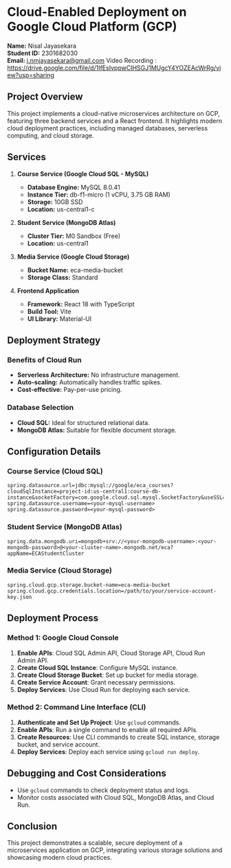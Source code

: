 

# Cloud-Enabled Deployment on Google Cloud Platform (GCP)

**Name:** Nisal Jayasekara  
**Student ID:** 2301682030  
**Email:** j.nmjayasekara@gmail.com 
Video Recording : https://drive.google.com/file/d/1IfEsIvppwCIHSGJ1MUgcY4YOZEAcWrRg/view?usp=sharing


## Project Overview

This project implements a cloud-native microservices architecture on GCP, featuring three backend services and a React frontend. It highlights modern cloud deployment practices, including managed databases, serverless computing, and cloud storage.

## Services

1. **Course Service (Google Cloud SQL - MySQL)**
   - **Database Engine:** MySQL 8.0.41
   - **Instance Tier:** db-f1-micro (1 vCPU, 3.75 GB RAM)
   - **Storage:** 10GB SSD
   - **Location:** us-central1-c

2. **Student Service (MongoDB Atlas)**
   - **Cluster Tier:** M0 Sandbox (Free)
   - **Location:** us-central1

3. **Media Service (Google Cloud Storage)**
   - **Bucket Name:** eca-media-bucket
   - **Storage Class:** Standard

4. **Frontend Application**
   - **Framework:** React 18 with TypeScript
   - **Build Tool:** Vite
   - **UI Library:** Material-UI

## Deployment Strategy

### Benefits of Cloud Run
- **Serverless Architecture:** No infrastructure management.
- **Auto-scaling:** Automatically handles traffic spikes.
- **Cost-effective:** Pay-per-use pricing.

### Database Selection
- **Cloud SQL:** Ideal for structured relational data.
- **MongoDB Atlas:** Suitable for flexible document storage.

## Configuration Details

### Course Service (Cloud SQL)
```properties
spring.datasource.url=jdbc:mysql://google/eca_courses?cloudSqlInstance=project-id:us-central1:course-db-instance&socketFactory=com.google.cloud.sql.mysql.SocketFactory&useSSL=false
spring.datasource.username=<your-mysql-username>
spring.datasource.password=<your-mysql-password>
```

### Student Service (MongoDB Atlas)
```properties
spring.data.mongodb.uri=mongodb+srv://<your-mongodb-username>:<your-mongodb-password>@<your-cluster-name>.mongodb.net/eca?appName=ECAStudentCluster
```

### Media Service (Cloud Storage)
```properties
spring.cloud.gcp.storage.bucket-name=eca-media-bucket
spring.cloud.gcp.credentials.location=/path/to/your/service-account-key.json
```

## Deployment Process

### Method 1: Google Cloud Console
1. **Enable APIs**: Cloud SQL Admin API, Cloud Storage API, Cloud Run Admin API.
2. **Create Cloud SQL Instance**: Configure MySQL instance.
3. **Create Cloud Storage Bucket**: Set up bucket for media storage.
4. **Create Service Account**: Grant necessary permissions.
5. **Deploy Services**: Use Cloud Run for deploying each service.

### Method 2: Command Line Interface (CLI)
1. **Authenticate and Set Up Project**: Use `gcloud` commands.
2. **Enable APIs**: Run a single command to enable all required APIs.
3. **Create Resources**: Use CLI commands to create SQL instance, storage bucket, and service account.
4. **Deploy Services**: Deploy each service using `gcloud run deploy`.

## Debugging and Cost Considerations
- Use `gcloud` commands to check deployment status and logs.
- Monitor costs associated with Cloud SQL, MongoDB Atlas, and Cloud Run.

## Conclusion
This project demonstrates a scalable, secure deployment of a microservices application on GCP, integrating various storage solutions and showcasing modern cloud practices.
